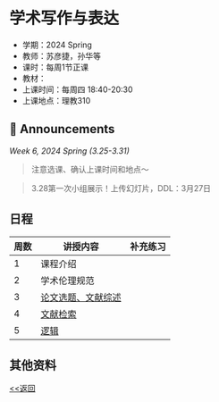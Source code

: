 # 学术写作与表达

* 学期：2024 Spring
* 教师：苏彦捷，孙华等
* 课时：每周1节正课
* 教材：
* 上课时间：每周四 18:40-20:30
* 上课地点：理教310

## 📢 Announcements

*Week 6, 2024 Spring (3.25-3.31)*

> 注意选课、确认上课时间和地点～

> 3.28第一次小组展示！上传幻灯片，DDL：3月27日

## 日程

| 周数 |讲授内容                             | 补充练习      |
| ---- | ------------------------------------ | ------------- |
|1|课程介绍||
|2|学术伦理规范||
|3|[论文选题、文献综述](/courses/academic-writing/lec3)||
|4|[文献检索](/courses/academic-writing/lec4)||
|5|[逻辑](/courses/academic-writing/lec5)||

## 其他资料

[<<返回](university_courses)